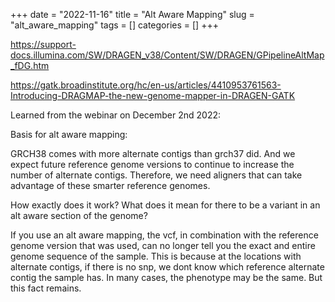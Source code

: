 +++ 
date = "2022-11-16"
title = "Alt Aware Mapping"
slug = "alt_aware_mapping"
tags = []
categories = []
+++

https://support-docs.illumina.com/SW/DRAGEN_v38/Content/SW/DRAGEN/GPipelineAltMap_fDG.htm

https://gatk.broadinstitute.org/hc/en-us/articles/4410953761563-Introducing-DRAGMAP-the-new-genome-mapper-in-DRAGEN-GATK

Learned from the webinar on December 2nd 2022:

Basis for alt aware mapping:

GRCH38 comes with more alternate contigs than grch37 did. And we expect future reference genome versions to continue to increase the number of alternate contigs. Therefore, we need aligners that can take advantage of these smarter reference genomes.

How exactly does it work? What does it mean for there to be a variant in an alt aware section of the genome?

If you use an alt aware mapping, the vcf, in combination with the reference genome version that was used, can no longer tell you the exact and entire genome sequence of the sample. This is because at the locations with alternate contigs, if there is no snp, we dont know which reference alternate contig the sample has. In many cases, the phenotype may be the same. But this fact remains.
